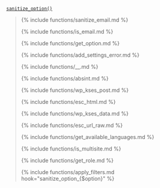 <p><code><a href="https://developer.wordpress.org/reference/functions/sanitize_option/">sanitize_option()</a></code></p>

<blockquote>

{% include functions/sanitize_email.md %}

{% include functions/is_email.md %}

{% include functions/get_option.md %}

{% include functions/add_settings_error.md %}

{% include functions/__.md %}

{% include functions/absint.md %}

{% include functions/wp_kses_post.md %}

{% include functions/esc_html.md %}

{% include functions/wp_kses_data.md %}

{% include functions/esc_url_raw.md %}

{% include functions/get_available_languages.md %}

{% include functions/is_multisite.md %}

{% include functions/get_role.md %}

{% include functions/apply_filters.md hook="sanitize_option_{$option}" %}

</blockquote>
